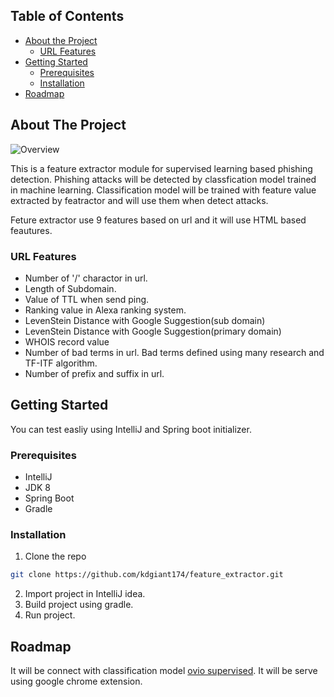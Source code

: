 <!-- TABLE OF CONTENTS -->
## Table of Contents

* [About the Project](#about-the-project)
  * [URL Features](#url-features)
* [Getting Started](#getting-started)
  * [Prerequisites](#prerequisites)
  * [Installation](#installation)
* [Roadmap](#roadmap)


<!-- ABOUT THE PROJECT -->
## About The Project

![Overview](.images/overview.png)

This is a feature extractor module for supervised learning based phishing detection.
Phishing attacks will be detected by classfication model trained in machine learning.
Classification model will be trained with feature value extracted by featractor and will use them when detect attacks.

Feture extractor use 9 features based on url and it will use HTML based feautures.


### URL Features
* Number of '/' charactor in url.
* Length of Subdomain.
* Value of TTL when send ping.
* Ranking value in Alexa ranking system.
* LevenStein Distance with Google Suggestion(sub domain)
* LevenStein Distance with Google Suggestion(primary domain)
* WHOIS record value
* Number of bad terms in url. Bad terms defined using many research and TF-ITF algorithm.
* Number of prefix and suffix in url.



<!-- GETTING STARTED -->
## Getting Started

You can test easliy using IntelliJ and Spring boot initializer.

### Prerequisites

* IntelliJ
* JDK 8
* Spring Boot
* Gradle

### Installation

1. Clone the repo
```sh
git clone https://github.com/kdgiant174/feature_extractor.git
```
2. Import project in IntelliJ idea.
3. Build project using gradle.
4. Run project.


<!-- ROADMAP -->
## Roadmap

It will be connect with classification model [ovio supervised](https://github.com/kdgiant174/ovio_supervised). It will be serve using google chrome extension.
